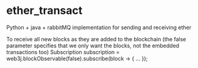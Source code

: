 # ether_transact
Python + java + rabbitMQ implementation for sending and receiving ether

To receive all new blocks as they are added to the blockchain (the false parameter specifies that we only want the blocks, not the embedded transactions too)
Subscription subscription = web3j.blockObservable(false).subscribe(block -> {
    ...
});
